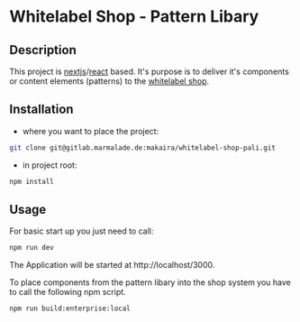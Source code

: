 # Whitelabel Shop - Pattern Libary

## Description
This project is [nextjs](https://nextjs.org/)/[react](https://reactjs.org/) based. It's purpose is to deliver it's components or content elements (patterns) to the [whitelabel shop](https://gitlab.marmalade.de/makaira/whitelabel-shop).

## Installation
- where you want to place the project:
```bash
git clone git@gitlab.marmalade.de:makaira/whitelabel-shop-pali.git
```
- in project root:
```bash
npm install
```

## Usage

For basic start up you just need to call:
```bash
npm run dev
```
The Application will be started at http://localhost/3000.

To place components from the pattern libary into the shop system you have to call the following npm script.
```bash
npm run build:enterprise:local
```
